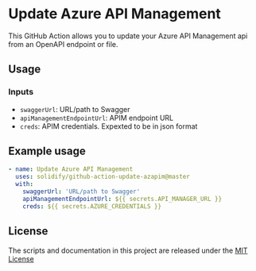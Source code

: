 # Update Azure API Management
This GitHub Action allows you to update your Azure API Management api from an OpenAPI endpoint or file. 

## Usage

### Inputs
- `swaggerUrl`: URL/path to Swagger
- `apiManagementEndpointUrl`: APIM endpoint URL
- `creds`: APIM credentials. Expexted to be in json format

## Example usage
```yaml
- name: Update Azure API Management
  uses: solidify/github-action-update-azapim@master
  with:
    swaggerUrl: 'URL/path to Swagger'
    apiManagementEndpointUrl: ${{ secrets.API_MANAGER_URL }}
    creds: ${{ secrets.AZURE_CREDENTIALS }}
```

## License
The scripts and documentation in this project are released under the [MIT License](LICENSE)
